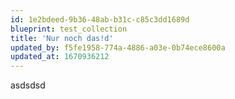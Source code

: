 ```yaml
---
id: 1e2bdeed-9b36-48ab-b31c-c85c3dd1689d
blueprint: test_collection
title: 'Nur noch das!d'
updated_by: f5fe1958-774a-4886-a03e-0b74ece8600a
updated_at: 1670936212
---
```

asdsdsd